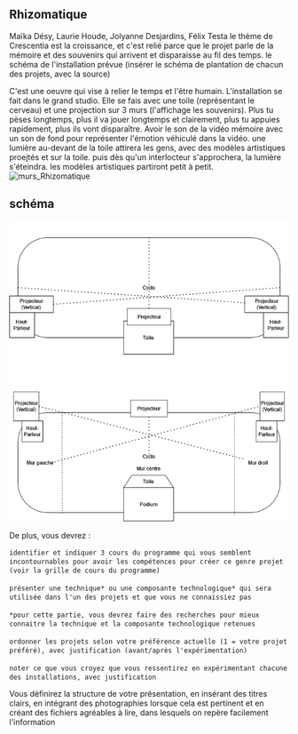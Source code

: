 ## **Rhizomatique**
Maïka Désy, Laurie Houde, Jolyanne Desjardins, Félix Testa
le thème de Crescentia est la croissance, et c'est relié parce que le projet parle de la mémoire et des souvenirs qui arrivent et disparaisse au fil des temps.
    le schéma de l'installation prévue (insérer le schéma de plantation de chacun des projets, avec la source)

C'est une oeuvre qui vise à relier le temps et l'être humain.
L'installation se fait dans le grand studio. Elle se fais avec une toile (représentant le cerveau) et une projection sur 3 murs (l'affichage les souvenirs). Plus tu pèses longtemps, plus il va jouer longtemps et clairement, plus tu appuies rapidement, plus ils vont disparaître. Avoir le son de la vidéo mémoire avec un son de fond pour représenter l'émotion véhiculé dans la vidéo. une lumière au-devant de la toile attirera les gens, avec des modèles artistiques proejtés et sur la toile. puis dès qu'un interlocteur s'approchera, la lumière s'éteindra. les modèles artistiques partiront petit à petit.
![murs_Rhizomatique](media/Rhizomatique_murs)

## schéma
![plan_rhizomatique](media/rhizomatique_plantation.drawio.png)

De plus, vous devrez :

    identifier et indiquer 3 cours du programme qui vous semblent incontournables pour avoir les compétences pour créer ce genre projet (voir la grille de cours du programme)

    présenter une technique* ou une composante technologique* qui sera utilisée dans l'un des projets et que vous ne connaissiez pas

    *pour cette partie, vous devrez faire des recherches pour mieux connaitre la technique et la composante technologique retenues

    ordonner les projets selon votre préférence actuelle (1 = votre projet préféré), avec justification (avant/après l'expérimentation)

    noter ce que vous croyez que vous ressentirez en expérimentant chacune des installations, avec justification

Vous définirez la structure de votre présentation, en insérant des titres clairs, en intégrant des photographies lorsque cela est pertinent et en créant des fichiers agréables à lire, dans lesquels on repère facilement l'information
